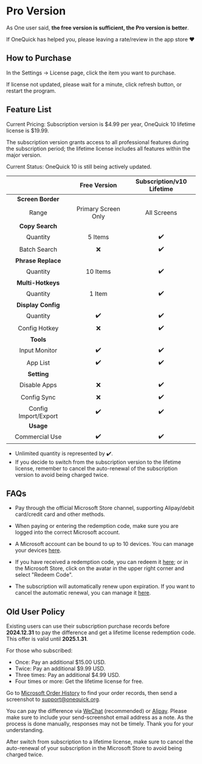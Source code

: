 # Pro Version

As One user said, **the free version is sufficient, the Pro version is better**.

If OneQuick has helped you, please leaving a rate/review in the app store ❤️

## How to Purchase

In the Settings -> License page, click the item you want to purchase.

If license not updated, please wait for a minute, click refresh button, or restart the program.

## Feature List

Current Pricing: Subscription version is $4.99 per year, OneQuick 10 lifetime license is $19.99.

The subscription version grants access to all professional features during the subscription period; the lifetime license includes all features within the major version.

Current Status: OneQuick 10 is still being actively updated.

|                      |    Free Version     | Subscription/v10 Lifetime |
| :------------------: | :-----------------: | :-----------------------: |
|  **Screen Border**   |                     |                           |
|        Range         | Primary Screen Only |        All Screens        |
|   **Copy Search**    |                     |                           |
|       Quantity       |       5 Items       |            ✔️             |
|     Batch Search     |         ❌          |            ✔️             |
|  **Phrase Replace**  |                     |                           |
|       Quantity       |      10 Items       |            ✔️             |
|  **Multi-Hotkeys**   |                     |                           |
|       Quantity       |       1 Item        |            ✔️             |
|  **Display Config**  |                     |                           |
|       Quantity       |         ✔️          |            ✔️             |
|    Config Hotkey     |         ❌          |            ✔️             |
|      **Tools**       |                     |                           |
|    Input Monitor     |         ✔️          |            ✔️             |
|       App List       |         ✔️          |            ✔️             |
|     **Setting**      |                     |                           |
|     Disable Apps     |         ❌          |            ✔️             |
|     Config Sync      |         ❌          |            ✔️             |
| Config Import/Export |         ✔️          |            ✔️             |
|      **Usage**       |                     |                           |
|    Commercial Use    |         ✔️          |            ✔️             |

* Unlimited quantity is represented by ✔️.
* If you decide to switch from the subscription version to the lifetime license, remember to cancel the auto-renewal of the subscription version to avoid being charged twice.

## FAQs

- Pay through the official Microsoft Store channel, supporting Alipay/debit card/credit card and other methods.

- When paying or entering the redemption code, make sure you are logged into the correct Microsoft account.

- A Microsoft account can be bound to up to 10 devices. You can manage your devices [here](https://account.microsoft.com/devices/content).

- If you have received a redemption code, you can redeem it [here](https://account.microsoft.com/billing/redeem); or in the Microsoft Store, click on the avatar in the upper right corner and select "Redeem Code".

- The subscription will automatically renew upon expiration. If you want to cancel the automatic renewal, you can manage it [here](https://account.microsoft.com/services/).

## Old User Policy

Existing users can use their subscription purchase records before **2024.12.31** to pay the difference and get a lifetime license redemption code. This offer is valid until **2025.1.31**.

For those who subscribed:

- Once: Pay an additional $15.00 USD.
- Twice: Pay an additional $9.99 USD.
- Three times: Pay an additional $4.99 USD.
- Four times or more: Get the lifetime license for free.

Go to [Microsoft Order History](https://account.microsoft.com/billing/orders) to find your order records, then send a screenshot to <support@onequick.org>.

You can pay the difference via [WeChat](/pay/weixin.png) (recommended) or [Alipay](/pay/alipay.jpg). Please make sure to include your send-screenshot email address as a note. As the process is done manually, responses may not be timely. Thank you for your understanding.

After switch from subscription to a lifetime license, make sure to cancel the auto-renewal of your subscription in the Microsoft Store to avoid being charged twice.

<style>
td {
    width: 12rem;
}
</style>
